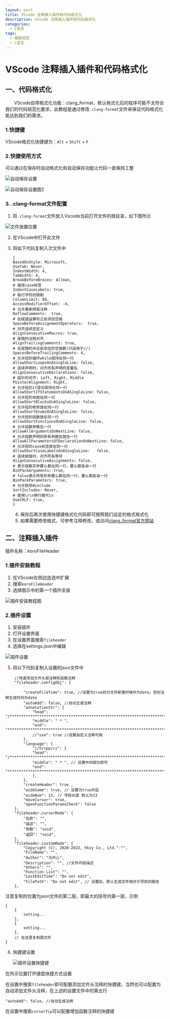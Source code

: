 ```yaml
---
layout: post
title: VScode 注释插入插件和代码格式化
description: VScode 注释插入插件和代码格式化
categories:
  - C语言
tags:
  - 编程规范
  - C语言
---
```


# VScode 注释插入插件和代码格式化

## 一、代码格式化

&emsp;&emsp;VScode自带格式化功能：clang_format，默认格式化后的程序可能不太符合我们的代码规范化要求，此教程是通过修改`.clang-format`文件来保证代码格式化能达到我们的需求。

### 1.快捷键

VScode格式化快捷键为：`Alt` + `Shift` + `F`

### 2.快捷使用方式

可以通过在保存时自动格式化和自动保存功能让代码一直保持工整

![自动保存设置](https://kx-image.oss-cn-chengdu.aliyuncs.com/%E8%87%AA%E5%8A%A8%E4%BF%9D%E5%AD%98%E8%AE%BE%E7%BD%AE.png)

![自动保存设置图2](https://kx-image.oss-cn-chengdu.aliyuncs.com/%E8%87%AA%E5%8A%A8%E4%BF%9D%E5%AD%98%E8%AE%BE%E7%BD%AE%E5%9B%BE2.png)

### 3. .clang-format文件配置

1. 将`.clang-format`文件放入Vscode当前打开文件的根目录，如下图所示

![文件放置位置](https://kx-image.oss-cn-chengdu.aliyuncs.com/%E6%96%87%E4%BB%B6%E6%94%BE%E7%BD%AE%E4%BD%8D%E7%BD%AE.png)

2. 在VScode中打开此文件

3. 将如下代码复制入次文件中

   ```
   { 
   BasedOnStyle: Microsoft, 
   UseTab: Never, 
   IndentWidth: 4, 
   TabWidth: 4, 
   BreakBeforeBraces: Allman,
   # 缩进case标签
   IndentCaseLabels: true,
   # 每行字符的限制
   ColumnLimit: 80, 
   AccessModifierOffset: -4, 
   # 允许重新排版注释
   ReflowComments:	true,
   # 在赋值运算符之前添加空格
   SpaceBeforeAssignmentOperators:	true,
   # 对齐连续宏定义
   AlignConsecutiveMacros: true,
   # 尾随的注释对齐
   AlignTrailingComments: true,
   # 在尾随的评论前添加的空格数(只适用于//)
   SpacesBeforeTrailingComments: 4, 
   # 允许短的循环while保持在同一行
   AllowShortLoopsOnASingleLine: false,
   # 连续声明时，对齐所有声明的变量名
   AlignConsecutiveDeclarations: false,
   # 指针的对齐: Left, Right, Middle
   PointerAlignment: Right, 
   # 允许短的if语句保持在同一行
   AllowShortIfStatementsOnASingleLine: false, 
   # 允许短的块放在同一行
   AllowShortBlocksOnASingleLine: false,
   # 允许短的枚举放在同一行
   AllowShortEnumsOnASingleLine: false,
   # 允许短的函数放在同一行
   AllowShortFunctionsOnASingleLine: false,
   # 允许函数参数在一行
   AllowAllArgumentsOnNextLine: false,
   # 允许函数声明的所有参数在放在一行
   AllowAllParametersOfDeclarationOnNextLine: false,
   # 允许短的case标签放在同一行
   AllowShortCaseLabelsOnASingleLine:	false,
   # 连续赋值时，对齐所有等号
   AlignConsecutiveAssignments:	false,
   # 表示函数实参要么都在同一行，要么都各自一行
   BinPackArguments: true,
   # false表示所有形参要么都在同一行，要么都各自一行
   BinPackParameters: true,
   # 允许排序#include
   SortIncludes: Never,
   # 使用\r\n换行替代\n
   UseCRLF: true,
   }
   ```

   4. 保存后再次使用快捷键格式化代码即可按照我们设定的格式格式化
   5. 如果需要修改格式，可参考注释修改，或访问[clang_format官方网站](https://clang.llvm.org/docs/ClangFormatStyleOptions.html)

## 二、注释插入插件

插件名称：koroFileHeader

### 1.插件安装教程

1. 在VScode左侧边连选中扩展
2. 搜索`koroFileHeader`
3. 选择图示中的第一个插件安装

![插件安装教程图](https://kx-image.oss-cn-chengdu.aliyuncs.com/%E6%8F%92%E4%BB%B6%E5%AE%89%E8%A3%85%E6%95%99%E7%A8%8B%E5%9B%BE.jpg)

### 2.插件设置

1. 安装插件
2. 打开设置界面
3. 在设置界面搜索`fileheader`
4. 选择在settings.json中编辑

![插件设置](https://kx-image.oss-cn-chengdu.aliyuncs.com/%E6%8F%92%E4%BB%B6%E8%AE%BE%E7%BD%AE.png)

5. 将以下代码复制入设置的json文件中

```
   	//快速添加文件头部注释和函数注释
    "fileheader.configObj": {

        "createFileTime": true, //设置为true则为文件新建时候作为date，否则注释生成时间为date
        "autoAdd": false, //自动生成注释
        "annotationStr": {
            "head": "/*******************************************************************************",
            "middle": " * ",
            "end": "******************************************************************************/"
            //"use": true //设置自定义注释可用
        },
        "language": {
            "c/h/cpp/cs": {
            "head": "/*******************************************************************************",
            "middle": " * ", // 设置中间部分即可
            "end": "******************************************************************************/"
            },
        },
        "createHeader": true ,
        "wideSame": true, // 设置为true开启
        "wideNum": 13, // 字段长度 默认为13
        "moveCursor": true,
        "openFunctionParamsCheck": false
    },
    "fileheader.cursorMode": {
        "名称": "",
        "描述": "",
        "参数": "void",
        "返回": "void",
    },
    "fileheader.customMade": {
        "Copyright (C), 2020-2023, hkzy Co., Ltd.":"",
        "FileName": "",
        "Author": "马开心",
        "Description": "", //文件内容描述
        "Others": "",
        "Function List": "",
        "LastEditTime": "Do not edit",
        "FilePath": "Do not edit", // 设置后，默认生成文件相对于项目的路径
    },
```

注意复制的位置为json文件的第二层，即最大的括号内第一层，示例

```
{
	{
		setting...
	},
	{
		setting...
	},
	// 在这里复制需文件
}
```

6. 快捷键设置

   ![插件设置快捷键](https://kx-image.oss-cn-chengdu.aliyuncs.com/%E6%8F%92%E4%BB%B6%E8%AE%BE%E7%BD%AE%E5%BF%AB%E6%8D%B7%E9%94%AE.png)

在所示位置打开键盘快捷方式设置

在设置中搜索`fileheader`即可配置添加文件头注释的快捷键，当然也可以配置为自动添加文件头注释，在上述的设置文件中的第五行

```
"autoAdd": false, //自动生成注释
```

在设置中搜索`cursorTip`可以配置增加函数注释的快捷键
